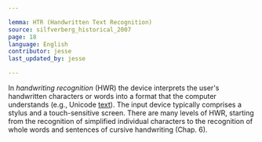 ```yaml
---

lemma: HTR (Handwritten Text Recognition)
source: silfverberg_historical_2007
page: 18
language: English
contributor: jesse
last_updated_by: jesse

---
```

In _handwriting recognition_ (HWR) the device interprets the user's handwritten characters or words into a format that the computer understands (e.g., Unicode [text](text.html)). The input device typically comprises a stylus and a touch-sensitive screen. There are many levels of HWR, starting from the recognition of simplified individual characters to the recognition of whole words and sentences of cursive handwriting (Chap. 6).
